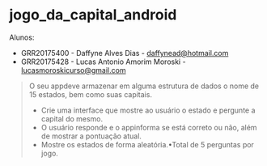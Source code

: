# jogo_da_capital_android

Alunos:
- GRR20175400 - Daffyne Alves Dias - daffynead@hotmail.com
- GRR20175428 - Lucas Antonio Amorim Moroski - lucasmoroskicurso@gmail.com 

> O seu appdeve armazenar em alguma estrutura de dados o nome de 15 estados, bem como suas capitais. 
> - Crie uma interface que mostre ao usuário o estado e pergunte a capital do mesmo. 
> - O usuário responde e o appinforma se está correto ou não, além de mostrar a pontuação atual.
> - Mostre os estados de forma aleatória.•Total de 5 perguntas por jogo.

